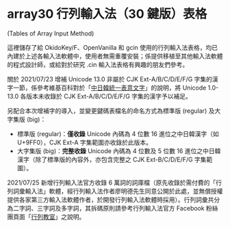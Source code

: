 # array30 行列輸入法（30 鍵版）表格
(Tables of Array Input Method)

這裡儲存了給 OkidoKey/F、OpenVanilla 和 gcin 使用的行列輸入法表格，均已內建於上述各輸入法軟體中，使用者無需重覆安裝；係提供移植至其他輸入法軟體的程式設計師，或給對於研究 .cin 輸入法表格有興趣的朋友們參考。

關於 2021/07/23 增補 Unicode 13.0 非屬於 CJK Ext-A/B/C/D/E/F/G 字集的漢字一節，係參考維基百科對於「[中日韓統一表意文字](https://zh.wikipedia.org/wiki/%E4%B8%AD%E6%97%A5%E9%9F%93%E7%B5%B1%E4%B8%80%E8%A1%A8%E6%84%8F%E6%96%87%E5%AD%97)」的說明，將 Unicode 1.0-13.0 各版本未收錄於 CJK Ext-A/B/C/D/E/F/G 字集的漢字予以補足。

另配合本次增補字的導入，並變更鍵碼表檔名的命名方式為標準版 (regular) 及大字集版 (big)：
* 標準版 (regular)：**僅收錄** Unicode 內碼為 4 位數 16 進位之中日韓漢字（如 U+9FF0），CJK Ext-A 字集範圍亦收錄於此版本。
* 大字集版 (big)：**完整收錄** Unicode 內碼為 4 位數及 5 位數 16 進位之中日韓漢字（除了標準版的內容外，亦包含完整之 CJK Ext-B/C/D/E/F/G 字集範圍）。

2021/07/25 新增行列輸入法官方收錄 6 萬詞的詞庫檔（原先收錄於需付費的「行列詞彙輸入法」軟體，經行列輸入法作者廖明德先生同意公開於此處，並無償授權提供各家第三方輸入法軟體作者，於開發行列輸入法軟體時採用）。行列詞彙共分為二字詞、三字詞及多字詞，其拆碼原則請參考行列輸入法官方 Facebook 粉絲團頁面「[行列教室](https://www.facebook.com/notes/335303977574152/)」之說明。
